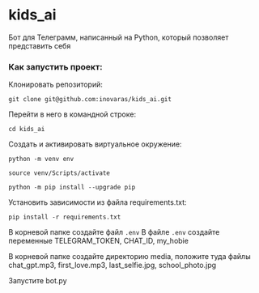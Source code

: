 # kids_ai
Бот для Телеграмм, написанный на Python,  который позволяет представить себя

### Как запустить проект:

Клонировать репозиторий:

```
git clone git@github.com:inovaras/kids_ai.git
```

Перейти в него в командной строке:
```
cd kids_ai
```

Cоздать и активировать виртуальное окружение:

```
python -m venv env
```

```
source venv/Scripts/activate
```

```
python -m pip install --upgrade pip
```

Установить зависимости из файла requirements.txt:

```
pip install -r requirements.txt
```
В корневой папке создайте файл  ```.env```
В файле ```.env``` создайте переменные TELEGRAM_TOKEN, CHAT_ID, my_hobie

В корневой папке создайте директорию media, положите туда файлы chat_gpt.mp3, first_love.mp3, last_selfie.jpg, school_photo.jpg

Запустите bot.py
